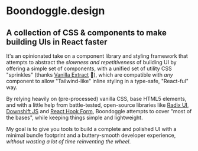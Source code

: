# Boondoggle.design

## A collection of CSS & components to make building UIs in React faster

It's an opinionated take on a component library and styling framework that
attempts to abstract the _slowness and repetitiveness_ of building UI by
offering a simple set of components, with a unified set of utility CSS
"sprinkles" (thanks [Vanilla Extract](https://vanilla-extract.style/) 💙), which
are compatible with _any_ component to allow "Tailwind-like" inline styling in a
type-safe, "React-ful" way.

By relying heavily on (pre-processed) vanilla CSS, base HTML5 elements, and with
a little help from battle-tested, open-source libraries like
[Radix UI](https://www.radix-ui.com/),
[Downshift JS](https://www.downshift-js.com/) and
[React Hook Form](https://react-hook-form.com), Boondoggle attempts to cover
"most of the bases", while keeping things simple and lightweight.

My goal is to give you tools to build a complete and polished UI with a minimal
bundle footprint and a buttery-smooth developer experience, _without wasting a
lot of time reinventing the wheel_.
